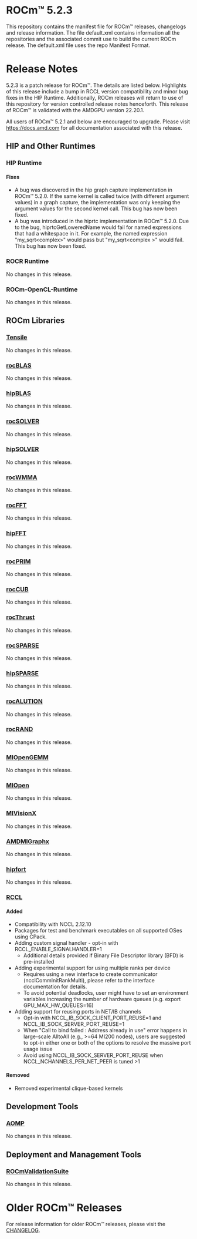 # ROCm™ 5.2.3
This repository contains the manifest file for ROCm™ releases, changelogs and release information. The file default.xml contains information all the repositories and the associated commit use to build the current ROCm release. The default.xml file uses the repo Manifest Format.

# Release Notes
5.2.3 is a patch release for ROCm™. The details are listed below. Highlights of this release include a bump in RCCL
version compatibility and minor bug fixes in the HIP Runtime. Additionally, ROCm releases will return to use of this repository 
for version controlled release notes henceforth. This release of ROCm™ is validated with the AMDGPU version 22.20.1.

All users of ROCm™ 5.2.1 and below are encouraged to upgrade. Please visit https://docs.amd.com for all documentation associated with this release. 

## HIP and Other Runtimes

### HIP Runtime

#### Fixes
 - A bug was discovered in the hip graph capture implementation in ROCm™ 5.2.0. If the same kernel is called twice
 (with different argument values) in a graph capture, the implementation was only keeping the argument values for 
 the second kernel call. This bug has now been fixed.
 - A bug was introduced in the hiprtc implementation in ROCm™ 5.2.0. Due to the bug, hiprtcGetLoweredName would fail
 for named expressions that had a whitespace in it. For example, the named expression "my_sqrt<complex<double>>" would
 pass but "my_sqrt<complex<double> >" would fail. This bug has now been fixed.
 
### ROCR Runtime
No changes in this release.

### ROCm-OpenCL-Runtime
No changes in this release.

## ROCm Libraries

### [Tensile](https://github.com/ROCmSoftwarePlatform/Tensile)
No changes in this release.

### [rocBLAS](https://github.com/ROCmSoftwarePlatform/rocBLAS)
No changes in this release.

### [hipBLAS](https://github.com/ROCmSoftwarePlatform/hipBLAS)
No changes in this release.

### [rocSOLVER](https://github.com/ROCmSoftwarePlatform/rocSOLVER)
No changes in this release.

### [hipSOLVER](https://github.com/ROCmSoftwarePlatform/hipSOLVER)
No changes in this release.

### [rocWMMA](https://github.com/ROCmSoftwarePlatform/rocWMMA)
No changes in this release.

### [rocFFT](https://github.com/ROCmSoftwarePlatform/rocFFT)
No changes in this release.

### [hipFFT](https://github.com/ROCmSoftwarePlatform/hipFFT)
No changes in this release.

### [rocPRIM](https://github.com/ROCmSoftwarePlatform/rocPRIM)
No changes in this release.

### [rocCUB](https://github.com/ROCmSoftwarePlatform/hipCUB)
No changes in this release.

### [rocThrust](https://github.com/ROCmSoftwarePlatform/rocThrust)
No changes in this release.

### [rocSPARSE](https://github.com/ROCmSoftwarePlatform/rocSPARSE)
No changes in this release.

### [hipSPARSE](https://github.com/ROCmSoftwarePlatform/hipSPARSE)
No changes in this release.

### [rocALUTION](https://github.com/ROCmSoftwarePlatform/rocALUTION)
No changes in this release.

### [rocRAND](https://github.com/ROCmSoftwarePlatform/rocRAND)
No changes in this release.

### [MIOpenGEMM](https://github.com/ROCmSoftwarePlatform/MIOpenGEMM)
No changes in this release.

### [MIOpen](https://github.com/ROCmSoftwarePlatform/MIOpen)
No changes in this release.

### [MIVisionX](https://github.com/GPUOpen-ProfessionalCompute-Libraries/MIVisionX)
No changes in this release.

### [AMDMIGraphx](https://github.com/ROCmSoftwarePlatform/AMDMIGraphx)
No changes in this release.

### [hipfort](https://github.com/ROCmSoftwarePlatform/hipfort)
No changes in this release.

### [RCCL](https://github.com/ROCmSoftwarePlatform/rccl)

#### Added
- Compatibility with NCCL 2.12.10
- Packages for test and benchmark executables on all supported OSes using CPack.
- Adding custom signal handler - opt-in with RCCL_ENABLE_SIGNALHANDLER=1
  - Additional details provided if Binary File Descriptor library (BFD) is pre-installed
- Adding experimental support for using multiple ranks per device
  - Requires using a new interface to create communicator (ncclCommInitRankMulti), please
    refer to the interface documentation for details.
  - To avoid potential deadlocks, user might have to set an environment variables increasing
    the number of hardware queues (e.g. export GPU_MAX_HW_QUEUES=16)
- Adding support for reusing ports in NET/IB channels
  - Opt-in with NCCL_IB_SOCK_CLIENT_PORT_REUSE=1 and NCCL_IB_SOCK_SERVER_PORT_REUSE=1
  - When "Call to bind failed : Address already in use" error happens in large-scale AlltoAll
    (e.g., >=64 MI200 nodes), users are suggested to opt-in either one or both of the options
    to resolve the massive port usage issue
  - Avoid using NCCL_IB_SOCK_SERVER_PORT_REUSE when NCCL_NCHANNELS_PER_NET_PEER is tuned >1
#### Removed
- Removed experimental clique-based kernels

## Development Tools

### [AOMP]()
No changes in this release.

## Deployment and Management Tools

### [ROCmValidationSuite](https://github.com/ROCmSoftwarePlatform/ROCmValidationSuite)
No changes in this release.

# Older ROCm™ Releases
For release information for older ROCm™ releases, please visit the [CHANGELOG](CHANGELOG.md).

